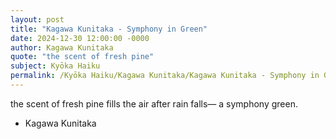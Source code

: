 ```yaml
---
layout: post
title: "Kagawa Kunitaka - Symphony in Green"
date: 2024-12-30 12:00:00 -0000
author: Kagawa Kunitaka
quote: "the scent of fresh pine"
subject: Kyōka Haiku
permalink: /Kyōka Haiku/Kagawa Kunitaka/Kagawa Kunitaka - Symphony in Green
---
```


the scent of fresh pine
fills the air after rain falls—
a symphony green.

- Kagawa Kunitaka
